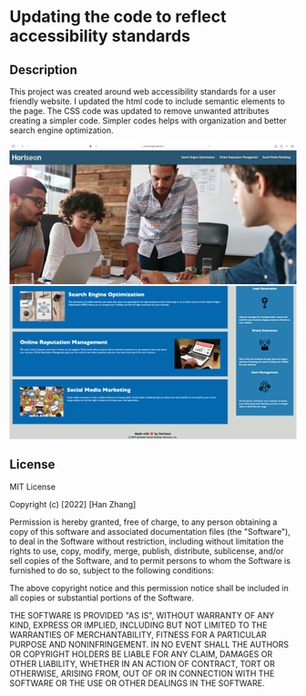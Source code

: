 # Updating the code to reflect accessibility standards

## Description

This project was created around web accessibility standards for a user friendly website. I updated the html code to include semantic elements to the page.
The CSS code was updated to remove unwanted attributes creating a simpler code. Simpler codes helps with organization and better search engine optimization.

![Screen shot of the top portion of the Horiseon website.](/assets/images/top-page-horiseon.png)
![Screen shot of the top portion of the Horiseon website.](/assets/images/bottom-page-horiseon.png)

## License

MIT License

Copyright (c) [2022] [Han Zhang]

Permission is hereby granted, free of charge, to any person obtaining a copy
of this software and associated documentation files (the "Software"), to deal
in the Software without restriction, including without limitation the rights
to use, copy, modify, merge, publish, distribute, sublicense, and/or sell
copies of the Software, and to permit persons to whom the Software is
furnished to do so, subject to the following conditions:

The above copyright notice and this permission notice shall be included in all
copies or substantial portions of the Software.

THE SOFTWARE IS PROVIDED "AS IS", WITHOUT WARRANTY OF ANY KIND, EXPRESS OR
IMPLIED, INCLUDING BUT NOT LIMITED TO THE WARRANTIES OF MERCHANTABILITY,
FITNESS FOR A PARTICULAR PURPOSE AND NONINFRINGEMENT. IN NO EVENT SHALL THE
AUTHORS OR COPYRIGHT HOLDERS BE LIABLE FOR ANY CLAIM, DAMAGES OR OTHER
LIABILITY, WHETHER IN AN ACTION OF CONTRACT, TORT OR OTHERWISE, ARISING FROM,
OUT OF OR IN CONNECTION WITH THE SOFTWARE OR THE USE OR OTHER DEALINGS IN THE
SOFTWARE.
